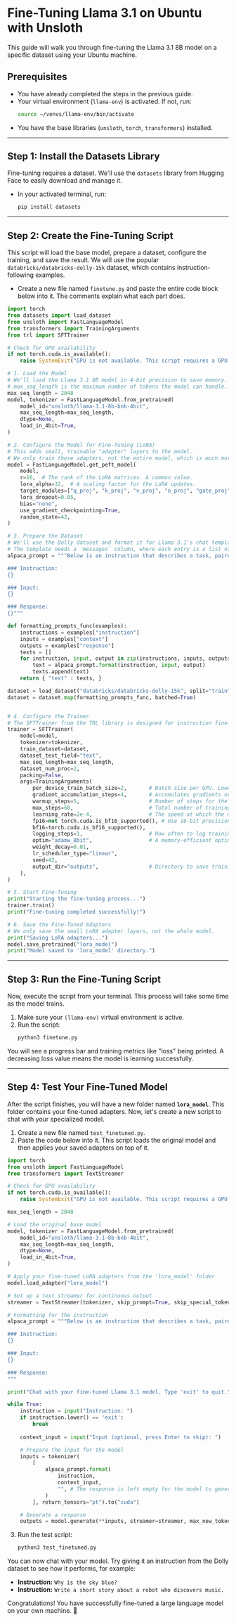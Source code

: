 # Fine-Tuning Llama 3.1 on Ubuntu with Unsloth

This guide will walk you through fine-tuning the Llama 3.1 8B model on a specific dataset using your Ubuntu machine.

## Prerequisites

* You have already completed the steps in the previous guide.
* Your virtual environment (`llama-env`) is activated. If not, run:
    ```bash
    source ~/venvs/llama-env/bin/activate
    ```
* You have the base libraries (`unsloth`, `torch`, `transformers`) installed.

---

## Step 1: Install the Datasets Library

Fine-tuning requires a dataset. We'll use the `datasets` library from Hugging Face to easily download and manage it.

* In your activated terminal, run:
    ```bash
    pip install datasets
    ```

---

## Step 2: Create the Fine-Tuning Script

This script will load the base model, prepare a dataset, configure the training, and save the result. We will use the popular `databricks/databricks-dolly-15k` dataset, which contains instruction-following examples.

* Create a new file named `finetune.py` and paste the entire code block below into it. The comments explain what each part does.

```python
import torch
from datasets import load_dataset
from unsloth import FastLanguageModel
from transformers import TrainingArguments
from trl import SFTTrainer

# Check for GPU availability
if not torch.cuda.is_available():
    raise SystemExit("GPU is not available. This script requires a GPU for fine-tuning.")

# 1. Load the Model
# We'll load the Llama 3.1 8B model in 4-bit precision to save memory.
# max_seq_length is the maximum number of tokens the model can handle.
max_seq_length = 2048
model, tokenizer = FastLanguageModel.from_pretrained(
    model_id="unsloth/llama-3.1-8b-bnb-4bit",
    max_seq_length=max_seq_length,
    dtype=None,
    load_in_4bit=True,
)

# 2. Configure the Model for Fine-Tuning (LoRA)
# This adds small, trainable "adapter" layers to the model.
# We only train these adapters, not the entire model, which is much more efficient.
model = FastLanguageModel.get_peft_model(
    model,
    r=16,  # The rank of the LoRA matrices. A common value.
    lora_alpha=32,  # A scaling factor for the LoRA updates.
    target_modules=["q_proj", "k_proj", "v_proj", "o_proj", "gate_proj", "up_proj", "down_proj"],
    lora_dropout=0.05,
    bias="none",
    use_gradient_checkpointing=True,
    random_state=42,
)

# 3. Prepare the Dataset
# We'll use the Dolly dataset and format it for Llama 3.1's chat template.
# The template needs a `messages` column, where each entry is a list of conversations.
alpaca_prompt = """Below is an instruction that describes a task, paired with an input that provides further context. Write a response that appropriately completes the request.

### Instruction:
{}

### Input:
{}

### Response:
{}"""

def formatting_prompts_func(examples):
    instructions = examples["instruction"]
    inputs = examples["context"]
    outputs = examples["response"]
    texts = []
    for instruction, input, output in zip(instructions, inputs, outputs):
        text = alpaca_prompt.format(instruction, input, output)
        texts.append(text)
    return { "text" : texts, }

dataset = load_dataset("databricks/databricks-dolly-15k", split="train")
dataset = dataset.map(formatting_prompts_func, batched=True)


# 4. Configure the Trainer
# The SFTTrainer from the TRL library is designed for instruction fine-tuning.
trainer = SFTTrainer(
    model=model,
    tokenizer=tokenizer,
    train_dataset=dataset,
    dataset_text_field="text",
    max_seq_length=max_seq_length,
    dataset_num_proc=2,
    packing=False, 
    args=TrainingArguments(
        per_device_train_batch_size=2,       # Batch size per GPU. Lower this if you run out of memory.
        gradient_accumulation_steps=4,       # Accumulates gradients over 4 steps to simulate a larger batch size.
        warmup_steps=5,                      # Number of steps for the learning rate to warm up.
        max_steps=60,                        # Total number of training steps. Start with a small number to test.
        learning_rate=2e-4,                  # The speed at which the model learns.
        fp16=not torch.cuda.is_bf16_supported(), # Use 16-bit precision for training to save memory.
        bf16=torch.cuda.is_bf16_supported(),
        logging_steps=1,                     # How often to log training progress.
        optim="adamw_8bit",                  # A memory-efficient optimizer.
        weight_decay=0.01,
        lr_scheduler_type="linear",
        seed=42,
        output_dir="outputs",                # Directory to save training outputs.
    ),
)

# 5. Start Fine-Tuning
print("Starting the fine-tuning process...")
trainer.train()
print("Fine-tuning completed successfully!")

# 6. Save the Fine-Tuned Adapters
# We only save the small LoRA adapter layers, not the whole model.
print("Saving LoRA adapters...")
model.save_pretrained("lora_model")
print("Model saved to 'lora_model' directory.")

```

---

## Step 3: Run the Fine-Tuning Script

Now, execute the script from your terminal. This process will take some time as the model trains.

1.  Make sure your `(llama-env)` virtual environment is active.
2.  Run the script:
    ```bash
    python3 finetune.py
    ```

You will see a progress bar and training metrics like "loss" being printed. A decreasing loss value means the model is learning successfully.

---

## Step 4: Test Your Fine-Tuned Model

After the script finishes, you will have a new folder named **`lora_model`**. This folder contains your fine-tuned adapters. Now, let's create a new script to chat with your specialized model.

1.  Create a new file named `test_finetuned.py`.
2.  Paste the code below into it. This script loads the original model and then applies your saved adapters on top of it.

```python
import torch
from unsloth import FastLanguageModel
from transformers import TextStreamer

# Check for GPU availability
if not torch.cuda.is_available():
    raise SystemExit("GPU is not available. This script requires a GPU for inference.")

max_seq_length = 2048

# Load the original base model
model, tokenizer = FastLanguageModel.from_pretrained(
    model_id="unsloth/llama-3.1-8b-bnb-4bit",
    max_seq_length=max_seq_length,
    dtype=None,
    load_in_4bit=True,
)

# Apply your fine-tuned LoRA adapters from the 'lora_model' folder
model.load_adapter("lora_model")

# Set up a text streamer for continuous output
streamer = TextStreamer(tokenizer, skip_prompt=True, skip_special_tokens=True)

# Formatting for the instruction
alpaca_prompt = """Below is an instruction that describes a task, paired with an input that provides further context. Write a response that appropriately completes the request.

### Instruction:
{}

### Input:
{}

### Response:
"""

print("Chat with your fine-tuned Llama 3.1 model. Type 'exit' to quit.")

while True:
    instruction = input("Instruction: ")
    if instruction.lower() == 'exit':
        break
    
    context_input = input("Input (optional, press Enter to skip): ")

    # Prepare the input for the model
    inputs = tokenizer(
        [
            alpaca_prompt.format(
                instruction,
                context_input,
                "", # The response is left empty for the model to generate
            )
        ], return_tensors="pt").to("cuda")

    # Generate a response
    outputs = model.generate(**inputs, streamer=streamer, max_new_tokens=256)
```

3.  Run the test script:
    ```bash
    python3 test_finetuned.py
    ```

You can now chat with your model. Try giving it an instruction from the Dolly dataset to see how it performs, for example:
* **Instruction:** `Why is the sky blue?`
* **Instruction:** `Write a short story about a robot who discovers music.`

Congratulations! You have successfully fine-tuned a large language model on your own machine. 🎉